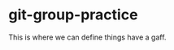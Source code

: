 # git-group-practice

<!-- git group practice -->

This is where we can define things have a gaff.

